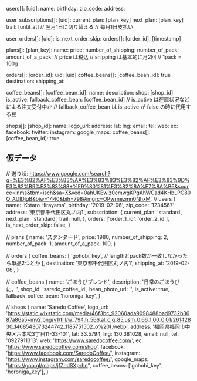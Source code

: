users[]:
  [uid]:
    name:
    birthday:
    zip_code:
    address:

user_subscriptions[]:
  [uid]:
    current_plan: [plan_key]
    next_plan: [plan_key]
    trail: [until_at]
// 翌月1日に切り替える
// 毎月1日支払い

user_orders[]:
  [uid]:
    is_next_order_skip:
    orders[]:
      [order_id]: [timestamp]

plans[]:
  [plan_key]:
    name:
    price:
    number_of_shipping:
    number_of_pack:
    amount_of_a_pack:
// price は税込
// shipping は基本的に月2回
// 1pack = 100g

orders[]:
  [order_id]:
    uid: [uid]
    coffee_beans[]:
      [coffee_bean_id]: true
    destination:
    shipping_at:

coffee_beans[]:
  [coffee_bean_id]:
    name:
    description:
    shop: [shop_id]
    is_active:
    fallback_coffee_bean: [coffee_bean_id]
// is_active は在庫状況などによる注文受付中か
// fallback_coffee_bean は is_active が false の時に代用する豆

shops[]:
  [shop_id]:
    name:
    logo_url:
    address:
    lat:
    lng:
    email:
    tel:
    web:
    ec:
    facebook:
    twitter:
    instagram:
    google_maps:
    coffee_beans[]:
      [coffee_bean_id]: true

## 仮データ

// 送り状: https://www.google.com/search?q=%E3%82%AF%E3%83%AA%E3%83%83%E3%82%AF%E3%83%9D%E3%82%B9%E3%83%88+%E9%80%81%E3%82%8A%E7%8A%B6&source=lnms&tbm=isch&sa=X&ved=0ahUKEwiz0emwgKPgAhWCad4KHbLPC80Q_AUIDigB&biw=1440&bih=798#imgrc=OPwrnezmn0NhxM:
// users
{
  name: 'Kotaro Hirayama',
  birthday: '2019-02-06',
  zip_code: '1234567'
  address: '東京都千代田区丸ノ内1',
  subscription: {
    current_plan: 'standard',
    next_plan: 'standard',
    trail: null,
  },
  orders: ['order_1_id', 'order_2_id'],
  is_next_order_skip: false,
}

// plans
{
  name: 'スタンダード',
  price: 1980,
  number_of_shipping: 2,
  number_of_pack: 1,
  amount_of_a_pack: 100,
}

// orders
{
  coffee_beans: [
    'gohobi_key', // lengthとpack数が一致しなかったら単品2つとか
  ],
  destination: '東京都千代田区丸ノ内1',
  shipping_at: '2019-02-06',
}

// coffee_beans
{
  name: 'ごほうびブレンド',
  description: '日常のごほうびに。',
  shop_id: 'saredo_coffee_id',
  bean_photo_url: '',
  is_active: true,
  fallback_coffee_bean: 'horoniga_key',
}

// shops
{
  name: 'Saredo Coffee',
  logo_url: 'https://static.wixstatic.com/media/46f3bc_92060ada9098488bad9732b3687a86a5~mv2.png/v1/fill/w_794,h_566,al_c,q_85,usm_0.66_1.00_0.01/26142830_1468543073244742_1185751502_o%20(.webp',
  address: '福岡県福岡市中央区六本松3丁目11-33-101',
  lat: 33.5794,
  lng: 130.381028,
  email: null,
  tel: '0927911313',
  web: 'https://www.saredocoffee.com/',
  ec: 'https://www.saredocoffee.com/shop',
  facebook: 'https://www.facebook.com/SaredoCoffee/',
  instagram: 'https://www.instagram.com/saredocoffee/',
  google_maps: 'https://goo.gl/maps/jfZhdSXprhn",
  coffee_beans: ['gohobi_key', 'horoniga_key'],
}
